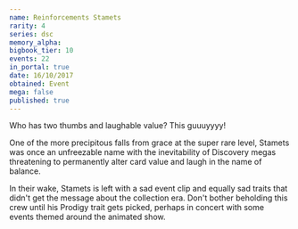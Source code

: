 ```yaml
---
name: Reinforcements Stamets
rarity: 4
series: dsc
memory_alpha:
bigbook_tier: 10
events: 22
in_portal: true
date: 16/10/2017
obtained: Event
mega: false
published: true
---
```


Who has two thumbs and laughable value? This guuuyyyy!

One of the more precipitous falls from grace at the super rare level, Stamets was once an unfreezable name with the inevitability of Discovery megas threatening to permanently alter card value and laugh in the name of balance.

In their wake, Stamets is left with a sad event clip and equally sad traits that didn't get the message about the collection era. Don't bother beholding this crew until his Prodigy trait gets picked, perhaps in concert with some events themed around the animated show.
